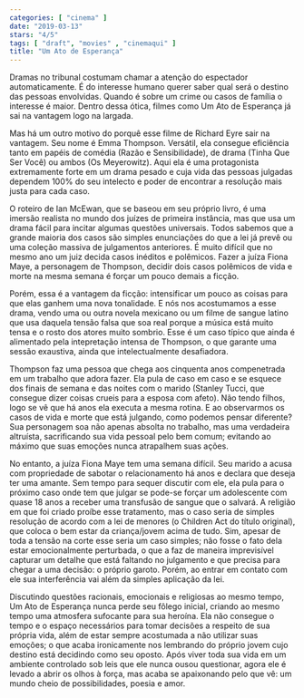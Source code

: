 ```yaml
---
categories: [ "cinema" ]
date: "2019-03-13"
stars: "4/5"
tags: [ "draft", "movies" , "cinemaqui" ]
title: "Um Ato de Esperança"
---
```

Dramas no tribunal costumam chamar a atenção do espectador automaticamente. É do interesse humano querer saber qual será o destino das pessoas envolvidas. Quando é sobre um crime ou casos de família o interesse é maior. Dentro dessa ótica, filmes como Um Ato de Esperança já sai na vantagem logo na largada.

Mas há um outro motivo do porquê esse filme de Richard Eyre sair na vantagem. Seu nome é Emma Thompson. Versátil, ela consegue eficiência tanto em papéis de comédia (Razão e Sensibilidade), de drama (Tinha Que Ser Você) ou ambos (Os Meyerowitz). Aqui ela é uma protagonista extremamente forte em um drama pesado e cuja vida das pessoas julgadas dependem 100% do seu intelecto e poder de encontrar a resolução mais justa para cada caso.

O roteiro de Ian McEwan, que se baseou em seu próprio livro, é uma imersão realista no mundo dos juízes de primeira instância, mas que usa um drama fácil para incitar algumas questões universais. Todos sabemos que a grande maioria dos casos são simples enunciações do que a lei já prevê ou uma coleção massiva de julgamentos anteriores. É muito difícil que no mesmo ano um juiz decida casos inéditos e polêmicos. Fazer a juíza Fiona Maye, a personagem de Thompson, decidir dois casos polêmicos de vida e morte na mesma semana é forçar um pouco demais a ficção.

Porém, essa é a vantagem da ficção: intensificar um pouco as coisas para que elas ganhem uma nova tonalidade. E nós nos acostumamos a esse drama, vendo uma ou outra novela mexicano ou um filme de sangue latino que usa daquela tensão falsa que soa real porque a música está muito tensa e o rosto dos atores muito sombrio. Esse é um caso típico que ainda é alimentado pela intepretação intensa de Thompson, o que garante uma sessão exaustiva, ainda que intelectualmente desafiadora.

Thompson faz uma pessoa que chega aos cinquenta anos compenetrada em um trabalho que adora fazer. Ela pula de caso em caso e se esquece dos finais de semana e das noites com o marido (Stanley Tucci, que consegue dizer coisas crueis para a esposa com afeto). Não tendo filhos, logo se vê que há anos ela executa a mesma rotina. E ao observarmos os casos de vida e morte que está julgando, como podemos pensar diferente? Sua personagem soa não apenas absolta no trabalho, mas uma verdadeira altruísta, sacrificando sua vida pessoal pelo bem comum; evitando ao máximo que suas emoções nunca atrapalhem suas ações.

No entanto, a juíza Fiona Maye tem uma semana difícil. Seu marido a acusa com propriedade de sabotar o relacionamento há anos e declara que deseja ter uma amante. Sem tempo para sequer discutir com ele, ela pula para o próximo caso onde tem que julgar se pode-se forçar um adolescente com quase 18 anos a receber uma transfusão de sangue que o salvará. A religião em que foi criado proíbe esse tratamento, mas o caso seria de simples resolução de acordo com a lei de menores (o Children Act do título original), que coloca o bem estar da criança/jovem acima de tudo. Sim, apesar de toda a tensão na corte esse seria um caso simples; não fosse o fato dela estar emocionalmente perturbada, o que a faz de maneira imprevisível capturar um detalhe que está faltando no julgamento e que precisa para chegar a uma decisão: o próprio garoto. Porém, ao entrar em contato com ele sua interferência vai além da simples aplicação da lei.

Discutindo questões racionais, emocionais e religiosas ao mesmo tempo, Um Ato de Esperança nunca perde seu fôlego inicial, criando ao mesmo tempo uma atmosfera sufocante para sua heroína. Ela não consegue o tempo e o espaço necessários para tomar decisões a respeito de sua própria vida, além de estar sempre acostumada a não utilizar suas emoções; o que acaba ironicamente nos lembrando do próprio jovem cujo destino está decidindo como seu oposto. Após viver toda sua vida em um ambiente controlado sob leis que ele nunca ousou questionar, agora ele é levado a abrir os olhos à força, mas acaba se apaixonando pelo que vê: um mundo cheio de possibilidades, poesia e amor.
